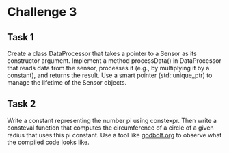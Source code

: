 # Challenge 3

## Task 1

Create a class DataProcessor that takes a pointer to a Sensor as its constructor argument. Implement a method processData() in DataProcessor that reads data from the sensor, processes it (e.g., by multiplying it by a constant), and returns the result. Use a smart pointer (std::unique_ptr) to manage the lifetime of the Sensor objects.

## Task 2

Write a constant representing the number pi using constexpr. Then write a consteval function that computes the circumference of a circle of a given radius that uses this pi constant. Use a tool like [godbolt.org](https://godbolt.org/) to observe what the compiled code looks like.
